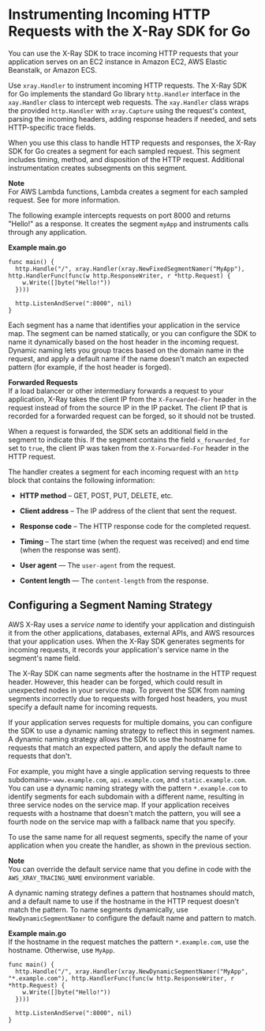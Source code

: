 # Instrumenting Incoming HTTP Requests with the X\-Ray SDK for Go<a name="xray-sdk-go-handler"></a>

You can use the X\-Ray SDK to trace incoming HTTP requests that your application serves on an EC2 instance in Amazon EC2, AWS Elastic Beanstalk, or Amazon ECS\.

Use `xray.Handler` to instrument incoming HTTP requests\. The X\-Ray SDK for Go implements the standard Go library `http.Handler` interface in the `xay.Handler` class to intercept web requests\. The `xay.Handler` class wraps the provided `http.Handler` with `xray.Capture` using the request's context, parsing the incoming headers, adding response headers if needed, and sets HTTP\-specific trace fields\.

When you use this class to handle HTTP requests and responses, the X\-Ray SDK for Go creates a segment for each sampled request\. This segment includes timing, method, and disposition of the HTTP request\. Additional instrumentation creates subsegments on this segment\.

**Note**  
For AWS Lambda functions, Lambda creates a segment for each sampled request\. See  for more information\.

The following example intercepts requests on port 8000 and returns "Hello\!" as a response\. It creates the segment `myApp` and instruments calls through any application\.

**Example main\.go**  

```
func main() {
  http.Handle("/", xray.Handler(xray.NewFixedSegmentNamer("MyApp"), http.HandlerFunc(func(w http.ResponseWriter, r *http.Request) {
    w.Write([]byte("Hello!"))
  })))

  http.ListenAndServe(":8000", nil)
}
```

Each segment has a name that identifies your application in the service map\. The segment can be named statically, or you can configure the SDK to name it dynamically based on the host header in the incoming request\. Dynamic naming lets you group traces based on the domain name in the request, and apply a default name if the name doesn't match an expected pattern \(for example, if the host header is forged\)\.

**Forwarded Requests**  
If a load balancer or other intermediary forwards a request to your application, X\-Ray takes the client IP from the `X-Forwarded-For` header in the request instead of from the source IP in the IP packet\. The client IP that is recorded for a forwarded request can be forged, so it should not be trusted\.

When a request is forwarded, the SDK sets an additional field in the segment to indicate this\. If the segment contains the field `x_forwarded_for` set to `true`, the client IP was taken from the `X-Forwarded-For` header in the HTTP request\.

The handler creates a segment for each incoming request with an `http` block that contains the following information:

+ **HTTP method** – GET, POST, PUT, DELETE, etc\.

+ **Client address** – The IP address of the client that sent the request\.

+ **Response code** – The HTTP response code for the completed request\.

+ **Timing** – The start time \(when the request was received\) and end time \(when the response was sent\)\.

+ **User agent** — The `user-agent` from the request\.

+ **Content length** — The `content-length` from the response\.

## Configuring a Segment Naming Strategy<a name="xray-sdk-go-segments-naming"></a>

AWS X\-Ray uses a *service name* to identify your application and distinguish it from the other applications, databases, external APIs, and AWS resources that your application uses\. When the X\-Ray SDK generates segments for incoming requests, it records your application's service name in the segment's name field\.

The X\-Ray SDK can name segments after the hostname in the HTTP request header\. However, this header can be forged, which could result in unexpected nodes in your service map\. To prevent the SDK from naming segments incorrectly due to requests with forged host headers, you must specify a default name for incoming requests\.

If your application serves requests for multiple domains, you can configure the SDK to use a dynamic naming strategy to reflect this in segment names\. A dynamic naming strategy allows the SDK to use the hostname for requests that match an expected pattern, and apply the default name to requests that don't\.

For example, you might have a single application serving requests to three subdomains– `www.example.com`, `api.example.com`, and `static.example.com`\. You can use a dynamic naming strategy with the pattern `*.example.com` to identify segments for each subdomain with a different name, resulting in three service nodes on the service map\. If your application receives requests with a hostname that doesn't match the pattern, you will see a fourth node on the service map with a fallback name that you specify\.

To use the same name for all request segments, specify the name of your application when you create the handler, as shown in the previous section\.

**Note**  
You can override the default service name that you define in code with the `AWS_XRAY_TRACING_NAME` environment variable\.

A dynamic naming strategy defines a pattern that hostnames should match, and a default name to use if the hostname in the HTTP request doesn't match the pattern\. To name segments dynamically, use `NewDynamicSegmentNamer` to configure the default name and pattern to match\.

**Example main\.go**  
If the hostname in the request matches the pattern `*.example.com`, use the hostname\. Otherwise, use `MyApp`\.  

```
func main() {
  http.Handle("/", xray.Handler(xray.NewDynamicSegmentNamer("MyApp", "*.example.com"), http.HandlerFunc(func(w http.ResponseWriter, r *http.Request) {
    w.Write([]byte("Hello!"))
  })))

  http.ListenAndServe(":8000", nil)
}
```